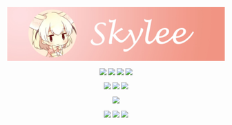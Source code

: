 <p align="center">
  <img src="https://github.com/skylee03/skylee03/raw/master/banner.jpg">
</p>

<p align="center">
  <a href="https://github.com/skylee03"><img src="https://img.shields.io/badge/-@skylee03-181717?style=flat-square&logo=github&logoColor=white"/></a>
  <a href="mailto:i@skylee.xyz"><img src="https://img.shields.io/badge/-i@skylee.xyz-168de2?style=flat-square&logo=mail.ru&logoColor=white"/></a>
  <a href="https://www.zhihu.com/people/skylee03"><img src="https://img.shields.io/badge/-@skylee03-0084ff?style=flat-square&logo=zhihu&logoColor=white"/></a>
  <a href="https://www.cnblogs.com/skylee03/"><img src="https://img.shields.io/badge/-@skylee03-ff5722?style=flat-square&logo=blogger&logoColor=white"/></a>
</p>

<p align="center">
  <a href="https://www.codechef.com/users/skylee"><img src="https://img.shields.io/badge/-@skylee-5b4638?style=flat-square&logo=codechef&logoColor=white"/></a>
  <a href="https://www.hackerearth.com/@mingtian"><img src="https://img.shields.io/badge/-@mingtian-323754?style=flat-square&logo=hackerearth&logoColor=white"/></a>
  <a href="http://codeforces.com/profile/skylee"><img src="https://img.shields.io/badge/-@skylee-1f8acb?style=flat-square&logo=codeforces&logoColor=white"/></a>
</p>

<p align="center">
  <img src="https://github-readme-stats.vercel.app/api?username=skylee03&show_icons=true">
</p>

<p align="center">
  <a href="https://github.com/skylee03?tab=followers"><img src="https://img.shields.io/badge/--000000?style=flat-square&logo=RSS&logoColor=white"></a>
  <a href="https://github.com/skylee03"><img src="https://badges.pufler.dev/visits/skylee03/skylee03?logo=GitHub&label=visits&color=success&logoColor=white&style=flat-square"/></a>
  <a href="https://github.com/skylee03/skylee03"><img src="https://img.shields.io/github/last-commit/skylee03/skylee03?label=profile%20updated&style=flat-square"></a>
</p>

